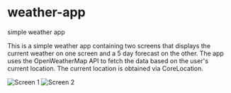 # weather-app
 simple weather app
 
 This is a simple weather app containing two screens that displays the current weather on one screen and a 5 day forecast on the other. The app uses the OpenWeatherMap API to fetch the data based on the user's current location. The current location is obtained via CoreLocation.
 
 
![Screen 1](https://user-images.githubusercontent.com/82522105/133670803-f07208ad-d3c6-4511-9c3e-9be589477f96.png)
![Screen 2](https://user-images.githubusercontent.com/82522105/133670813-10b534b7-53dc-46e6-b355-43981527bd86.png)
